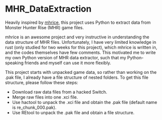 # MHR_DataExtraction
Heavily inspired by [mhrice](https://github.com/wwylele/mhrice "mhrice"), this project uses Python to extract data from Monster Hunter Rise (MHR) game files.

mhrice is an awesome project and very instructive in understanding the data structure of MHR files. Unfortunately, I have very limited knowledge in rust (only studied for two weeks for this project), which mhrice is written in, and the codes themselves have few comments. This motivated me to write my own Python version of MHR data extractor, such that my Python-speaking friends and myself can use it more flexibly. 

This project starts with unpacked game data, so rather than working on the .pak file, I already have a file structure of nested folders. To get this file structure, please follow these steps:

* Download raw data files from a hacked Switch.
* Merge raw files into one .xci file.
* Use hactool to unpack the .xci file and obtain the .pak file (default name is re_chunk_000.pak).
* Use REtool to unpack the .pak file and obtain a file structure.
